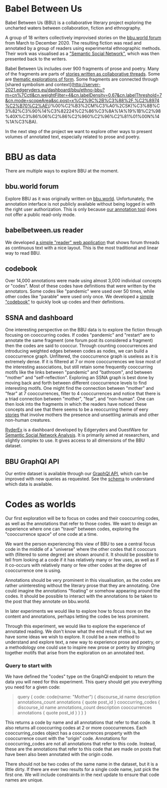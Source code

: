 # Babel Between Us 

Babel Between Us (BBU) is a collaborative literary project exploring the uncharted waters between collaboration, fiction and ethnography.

A group of 18 writers collectively improvised stories on the [bbu.world forum](https://bbu.world/c/babel-between-us/9) from March to December 2020. The resulting fiction was read and annotated by a group of readers using experimental ethnographic methods. Their work was visualised as a ["Semantic Social Network"](http://server-2021.edgeryders.eu/dashboard/bbu/ethno-bbu?m=cn%7Ccl&cn.weightFilter=3&cn.labelDensity=0.67&cn.labelThreshold=7), which was then presented back to the writers. 

Babel Between Us includes over 900 fragments of prose and poetry. Many of the fragments are parts of [stories written as  collaborative threads](https://bbu.world/t/the-wonderful-journals-of-2020-first-edition/888). Some are [thematic explorations of form](https://bbu.world/t/copy-paste-like-a-lil-piece-of-clay-molding-writing-moldy-writing/1260/8). Some fragments are connected through [shared symbolism and context](http://server-2021.edgeryders.eu/dashboard/bbu/ethno-bbu?m=cn%7Cctl&cn.weightFilter=4&cn.labelDensity=0.67&cn.labelThreshold=7&cn.mode=scopeArea&sc.post=x%C2%9C%2B%C3%88%2F.%C2%8974%C2%B70%C2%AE\)%00%C2%B3%2CM%C3%A0%2CSK(%C3%8B%C3%82%C3%90%14%C3%82224%C2%86%C3%8A%1A%19%1B%C2%98%40X%C3%86%06%C2%86%C2%960%C2%96%C2%81%01%00N%14%1A%C3%BA).

In the next step of the project we want to explore other ways to present volumes of annotated text, especially related to prose and poetry. 

# BBU as data

There are multiple ways to explore BBU at the moment.

## bbu.world forum

Explore BBU as it was originally written on [bbu.world](https://bbu.world/c/babel-between-us/9). Unfortunately, the annotation interface is not publicly available without being logged in with the right user authorization. This is only because [our annotation tool](https://github.com/edgeryders/annotator_store-gem) does not offer a public read-only mode. 

## babelbetween.us reader

We developed [a simple "reader" web application](https://babelbetween.us/#/) that shows forum threads as continuous text with a nice layout. This is the most traditional and linear way to read BBU.

## codebook 

Over 14,000 annotations were made using almost 3,000 individual concepts or "codes". Most of these codes have definitions that were written by the annotators. Some codes like "pandemic" were used over 50 times, while other codes like "parable" were used only once. We developed a [simple "codebook"](https://codes.bbu.world/) to quickly look up codes and their definitions. 

## SSNA and dashboard

One interesting perspective on the BBU data is to explore the fiction through focusing on cooccurring codes. If codes "pandemic" and "restart" are to annotate the same fragment (one forum post its considered a fragment) then the codes are said to cooccur. Through counting cooccurrences and introducing weighted edges between codes as nodes, we can build a cooccurrence graph. Unfiltered, the cooccurrence graph is useless as it is extremely dense. If it is filtered at 7 or more cooccurrences we lose most of the interesting associations, but still retain some frequently cooccurring motifs like the links between "pandemic" and "bathroom", and between "mother" and "self-reflection". Exploring an SSNA graph is best done by moving back and forth between different cooccurrence levels to find interesting motifs. One might find the connection between "mother" and "fear" at 7 cooccurrences, filter to 4 cooccurrences and notice that there is a triad connection between "mother", "fear", and "non-human". One can then look into the fragments in which the readers have noticed these concepts and see that there seems to be a reoccurring theme of eery [stories](https://bbu.world/t/where-is-quarantine/899/6) that involve mothers the presence and unsettling animals and other non-human creatures.

[RyderEx](http://server-2021.edgeryders.eu/dashboard/bbu/ethno-bbu) is a dashboard developed by Edgeryders and OuestWare for [Semantic Social Network Analysis](https://journals.sagepub.com/doi/full/10.1177/1525822X20908236). It is primarily aimed at researchers, and slightly complex to use. It gives access to all dimensions of the BBU dataset.

## BBU GraphQl API

Our entire dataset is available through our [GraphQl API](http://207.154.248.234:4000/graphql), which can be improved with new queries as requested. See the [schema](https://github.com/aerugo/bbu/blob/main/api/src/graphql/schema.ts) to understand which data is available.

# Codes as worlds

Our first exploration will be to focus on codes and their cooccurring codes, as well as the annotations that refer to those codes. We want to design an experience where one can "travel" between codes, exploring the "cooccurrence space" of one code at a time. 

We want the person experiencing this view of BBU to see a central focus code in the middle of a "universe" where the other codes that it cooccurs with (filtered to some degree) are shown around it. It should be possible to tell from looking at a code if it has relatively many or few uses, as well as if it co-occurs with relatively many or few other codes at the degree of cooccurrence one is using. 

Annotations should be very prominent in this visualisation, as the codes are rather uninteresting without the literary prose that they are annotating. One could imagine the annotations "floating" or somehow appearing around the codes. It should be possible to interact with the annotations to be taken to the post that they annotate on bbu.world. 

In later experiments we would like to explore how to focus more on the content and annotations, perhaps letting the codes be less prominent.

Through this experiment, we would like to explore the experience of annotated reading. We don't know what the end result of this is, but we have some ideas we wish to explore. It could be a new method to understand and explore text, a new way to experience prose and poetry, or a methodology one could use to inspire new prose or poetry by stringing together motifs that arise from the exploration on an annotated text.

### Query to start with

We have defined the "codes" type on the GraphQl endpoint to return the data you will need for this experiment. This query should get you everything you need for a given code:

>   query {
>     code: code(name: "Mother") {
>       discourse_id
>       name
>       description
>       annotations_count
>       annotations {
>         quote
>         post_id
>       }
> cooccurring_codes {
>         discourse_id
>         name
>         annotations_count
>         description
>         cooccurrences
>         annotations {
>           quote
>           post_id
>         }
>       }
>     }
>   }

This returns a code by name and all annotations that refer to that code. It also returns all cooccurring codes at 2 or more cooccurrences. Each cooccurring_codes object has a cooccurrences property with the cooccurrence count with the "origin" code. Annotations for cooccurring_codes are not all annotations that refer to this code. Instead, these are the annotations that refer to this code that are made on posts that have been also been annotated with the origin code. 

There should not be two codes of the same name in the dataset, but it is a little dirty. If there are ever two results for a single code name, just pick the first one. We will include constraints in the next update to ensure that code names are unique.
